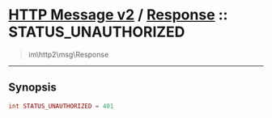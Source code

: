 # [HTTP Message v2](http2.md) / [Response](http2-Response.md) :: STATUS_UNAUTHORIZED
 > im\http2\msg\Response
____

## Synopsis
```php
int STATUS_UNAUTHORIZED = 401
```
